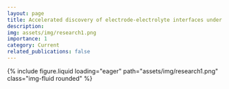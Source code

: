 ```yaml
---
layout: page
title: Accelerated discovery of electrode-electrolyte interfaces under operating conditions
description:
img: assets/img/research1.png
importance: 1
category: Current
related_publications: false
---
```


<div class="row justify-content-center">
    <div class="col-md-8 mt-3 mt-md-0">
        {% include figure.liquid loading="eager" path="assets/img/research1.png" class="img-fluid rounded" %}
    </div>
</div>
